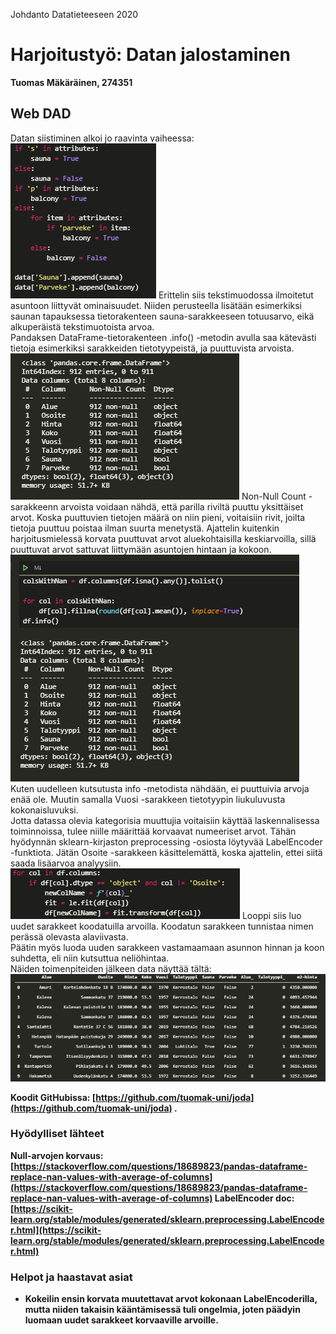 ﻿Johdanto Datatieteeseen 2020
# Harjoitustyö: Datan jalostaminen
**Tuomas Mäkäräinen, 274351**
## Web DAD
Datan siistiminen alkoi jo raavinta vaiheessa:
![# Enrich_scrape](https://raw.githubusercontent.com/tuomak-uni/joda/ff833dc854939346a013213f17f6037a3146d433/kuvat/enrich_scrape.png)
Erittelin siis tekstimuodossa ilmoitetut asuntoon liittyvät ominaisuudet. Niiden perusteella lisätään esimerkiksi saunan tapauksessa tietorakenteen sauna-sarakkeeseen totuusarvo, eikä alkuperäistä tekstimuotoista arvoa.
<br>
Pandaksen DataFrame-tietorakenteen .info() -metodin avulla saa kätevästi tietoja esimerkiksi sarakkeiden tietotyypeistä, ja puuttuvista arvoista.
![# DF_INFO](https://raw.githubusercontent.com/tuomak-uni/joda/ff833dc854939346a013213f17f6037a3146d433/kuvat/df_info.png)
Non-Null Count -sarakkeenn arvoista voidaan nähdä, että parilla riviltä puuttu yksittäiset arvot. Koska puuttuvien tietojen määrä on niin pieni, voitaisiin rivit, joilta tietoja puuttuu poistaa ilman suurta menetystä. Ajattelin kuitenkin harjoitusmielessä korvata puuttuvat arvot aluekohtaisilla keskiarvoilla, sillä puuttuvat arvot sattuvat liittymään asuntojen hintaan ja kokoon.
![# replace_nan](https://raw.githubusercontent.com/tuomak-uni/joda/ff833dc854939346a013213f17f6037a3146d433/kuvat/replace_nan.png)
Kuten uudelleen kutsutusta info -metodista nähdään, ei puuttuivia arvoja enää ole. Muutin samalla Vuosi -sarakkeen tietotyypin liukuluvusta kokonaisluvuksi.
<br>
Jotta datassa olevia kategorisia muuttujia voitaisiin käyttää laskennalisessa toiminnoissa, tulee niille määrittää korvaavat numeeriset arvot. Tähän hyödynnän sklearn-kirjaston preprocessing -osiosta löytyvää LabelEncoder -funktiota. Jätän Osoite -sarakkeen käsittelemättä, koska ajattelin, ettei siitä saada lisäarvoa analyysiin.
![# encoding](https://raw.githubusercontent.com/tuomak-uni/joda/ff833dc854939346a013213f17f6037a3146d433/kuvat/encoding.png)
Looppi siis luo uudet sarakkeet koodatuilla arvoilla. Koodatun sarakkeen tunnistaa nimen perässä olevasta alaviivasta.
<br>
Päätin myös luoda uuden sarakkeen vastamaamaan asunnon hinnan ja koon suhdetta, eli niin kutsuttua neliöhintaa.
<br>
Näiden toimenpiteiden jälkeen data näyttää tältä:
![enter image description here](https://raw.githubusercontent.com/tuomak-uni/joda/c2a55ef1a531cfca5ebeba3e1e18351a74ccf5ae/kuvat/encoded_table.png)

<B>Koodit GitHubissa:<B> [https://github.com/tuomak-uni/joda](https://github.com/tuomak-uni/joda)  .
### Hyödylliset lähteet
Null-arvojen korvaus: [https://stackoverflow.com/questions/18689823/pandas-dataframe-replace-nan-values-with-average-of-columns](https://stackoverflow.com/questions/18689823/pandas-dataframe-replace-nan-values-with-average-of-columns)
LabelEncoder doc: [https://scikit-learn.org/stable/modules/generated/sklearn.preprocessing.LabelEncoder.html](https://scikit-learn.org/stable/modules/generated/sklearn.preprocessing.LabelEncoder.html)
### Helpot ja haastavat asiat
* Kokeilin ensin korvata muutettavat arvot kokonaan LabelEncoderilla, mutta niiden takaisin kääntämisessä tuli ongelmia, joten päädyin luomaan uudet sarakkeet korvaaville arvoille.
